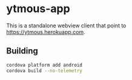 # ytmous-app
This is a standalone webview client that point to https://ytmous.herokuapp.com. 

## Building
```bash
cordova platform add android
cordova build --no-telemetry
```
